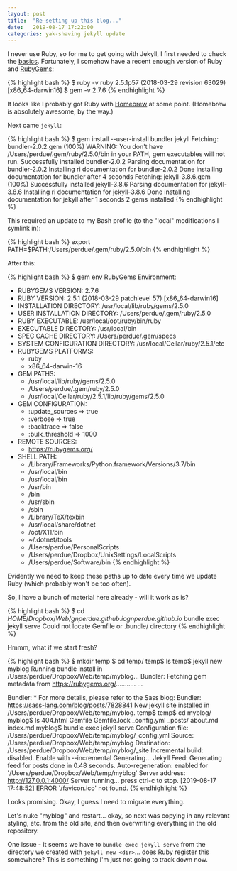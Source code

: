 ```yaml
---
layout: post
title:  "Re-setting up this blog..."
date:   2019-08-17 17:22:00
categories: yak-shaving jekyll update
---
```


I never use Ruby, so for me to get going with Jekyll, I first needed
to check the [basics](https://jekyllrb.com/docs/installation/macos/).
Fortunately, I somehow have a recent enough version of Ruby and
[RubyGems](https://rubygems.org/pages/download):

{% highlight bash %}
$ ruby -v
ruby 2.5.1p57 (2018-03-29 revision 63029) [x86_64-darwin16]
$ gem -v
2.7.6
{% endhighlight %}

It looks like I probably got Ruby with [Homebrew](https://brew.sh/) at some
point. (Homebrew is absolutely awesome, by the way.)

Next came `jekyll`:

{% highlight bash %}
$ gem install --user-install bundler jekyll
Fetching: bundler-2.0.2.gem (100%)
WARNING:  You don't have /Users/perdue/.gem/ruby/2.5.0/bin in your PATH,
	  gem executables will not run.
Successfully installed bundler-2.0.2
Parsing documentation for bundler-2.0.2
Installing ri documentation for bundler-2.0.2
Done installing documentation for bundler after 4 seconds
Fetching: jekyll-3.8.6.gem (100%)
Successfully installed jekyll-3.8.6
Parsing documentation for jekyll-3.8.6
Installing ri documentation for jekyll-3.8.6
Done installing documentation for jekyll after 1 seconds
2 gems installed
{% endhighlight %}

This required an update to my Bash profile (to the "local"
modifications I symlink in):

{% highlight bash %}
export PATH=$PATH:/Users/perdue/.gem/ruby/2.5.0/bin
{% endhighlight %}

After this:

{% highlight bash %}
$ gem env
RubyGems Environment:
  - RUBYGEMS VERSION: 2.7.6
  - RUBY VERSION: 2.5.1 (2018-03-29 patchlevel 57) [x86_64-darwin16]
  - INSTALLATION DIRECTORY: /usr/local/lib/ruby/gems/2.5.0
  - USER INSTALLATION DIRECTORY: /Users/perdue/.gem/ruby/2.5.0
  - RUBY EXECUTABLE: /usr/local/opt/ruby/bin/ruby
  - EXECUTABLE DIRECTORY: /usr/local/bin
  - SPEC CACHE DIRECTORY: /Users/perdue/.gem/specs
  - SYSTEM CONFIGURATION DIRECTORY: /usr/local/Cellar/ruby/2.5.1/etc
  - RUBYGEMS PLATFORMS:
    - ruby
    - x86_64-darwin-16
  - GEM PATHS:
     - /usr/local/lib/ruby/gems/2.5.0
     - /Users/perdue/.gem/ruby/2.5.0
     - /usr/local/Cellar/ruby/2.5.1/lib/ruby/gems/2.5.0
  - GEM CONFIGURATION:
     - :update_sources => true
     - :verbose => true
     - :backtrace => false
     - :bulk_threshold => 1000
  - REMOTE SOURCES:
     - https://rubygems.org/
  - SHELL PATH:
     - /Library/Frameworks/Python.framework/Versions/3.7/bin
     - /usr/local/bin
     - /usr/local/bin
     - /usr/bin
     - /bin
     - /usr/sbin
     - /sbin
     - /Library/TeX/texbin
     - /usr/local/share/dotnet
     - /opt/X11/bin
     - ~/.dotnet/tools
     - /Users/perdue/PersonalScripts
     - /Users/perdue/Dropbox/UnixSettings/LocalScripts
     - /Users/perdue/Software/bin
{% endhighlight %}

Evidently we need to keep these paths up to date every time we
update Ruby (which probably won't be too often).

So, I have a bunch of material here already - will it work as is?

{% highlight bash %}
$ cd $HOME/Dropbox/Web/gnperdue.github.io
gnperdue.github.io$ bundle exec jekyll serve
Could not locate Gemfile or .bundle/ directory
{% endhighlight %}

Hmmm, what if we start fresh?

{% highlight bash %}
$ mkdir temp
$ cd temp/
temp$ ls
temp$ jekyll new myblog
Running bundle install in /Users/perdue/Dropbox/Web/temp/myblog...
  Bundler: Fetching gem metadata from https://rubygems.org/...........
...

  Bundler: * For more details, please refer to the Sass blog:
  Bundler: https://sass-lang.com/blog/posts/7828841
New jekyll site installed in /Users/perdue/Dropbox/Web/temp/myblog.
temp$
temp$ cd myblog/
myblog$ ls
404.html      Gemfile       Gemfile.lock  _config.yml   _posts/       about.md      index.md
myblog$ bundle exec jekyll serve
Configuration file: /Users/perdue/Dropbox/Web/temp/myblog/_config.yml
            Source: /Users/perdue/Dropbox/Web/temp/myblog
       Destination: /Users/perdue/Dropbox/Web/temp/myblog/_site
 Incremental build: disabled. Enable with --incremental
      Generating...
       Jekyll Feed: Generating feed for posts
                    done in 0.48 seconds.
 Auto-regeneration: enabled for '/Users/perdue/Dropbox/Web/temp/myblog'
    Server address: http://127.0.0.1:4000/
  Server running... press ctrl-c to stop.
[2019-08-17 17:48:52] ERROR `/favicon.ico' not found.
{% endhighlight %}

Looks promising. Okay, I guess I need to migrate everything.

Let's nuke "myblog" and restart... okay, so next was copying in any relevant
styling, etc. from the old site, and then overwriting everything in the
old repository.

One issue - it seems we have to `bundle exec jekyll serve` from the directory
we created with `jekyll new <dir>`... does Ruby register this somewhere?
This is something I'm just not going to track down now.
